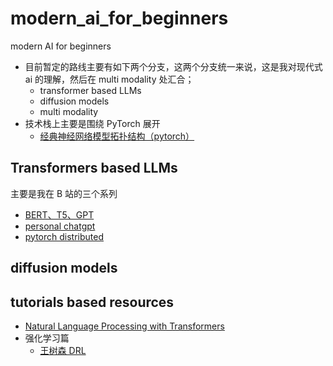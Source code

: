 # modern_ai_for_beginners

modern AI for beginners

- 目前暂定的路线主要有如下两个分支，这两个分支统一来说，这是我对现代式 ai 的理解，然后在 multi modality 处汇合；
    - transformer based LLMs
    - diffusion models
    - multi modality
- 技术栈上主要是围绕 PyTorch 展开
    - [经典神经网络模型拓扑结构（pytorch）](https://space.bilibili.com/59807853/channel/collectiondetail?sid=446911)

## Transformers based LLMs

主要是我在 B 站的三个系列

- [BERT、T5、GPT](https://space.bilibili.com/59807853/channel/collectiondetail?sid=496538)
- [personal chatgpt](https://space.bilibili.com/59807853/channel/collectiondetail?sid=1373266)
- [pytorch distributed](https://space.bilibili.com/59807853/channel/collectiondetail?sid=1384251)

## diffusion models


 
## tutorials based resources

- [Natural Language Processing with Transformers](./pdfs/Natural_Language_Processing_with_Transformers-2022-en.pdf)
- 强化学习篇
    - [王树森 DRL](https://github.com/wangshusen/DRL)
